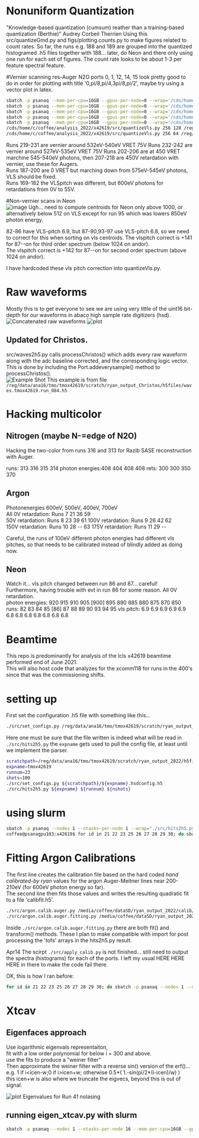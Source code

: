 # Nonuniform Quantization
"Knowledge-based quantization (cumsum) reather than a training-based quantization (Berthie)" Audrey Corbeil Therrien
Using this src/quantizeGmd.py and figs/plotting.counts.py to make figures related to count rates. 
So far, the runs e.g. 188 and 189 are grouped into the quantized histogramed .h5 files together with 188... later, do Neon and there only using one run for each set of figures. 
The count rate looks to be about 1-3 per feature spectral feature. 

#Vernier scanning res-Auger N2O
ports 0, 1, 12, 14, 15 look pretty good to do in order for plotting with title '0,pi/8,pi/4,3pi/8,pi/2', maybe try using a vector plot in latex.  

```bash
sbatch -p psanaq --mem-per-cpu=16GB --gpus-per-node=0 --wrap='/cds/home/c/coffee/analysis_2022/x42619/src/hits2h5.py 35000 tmox42619 313 316'
sbatch -p psanaq --mem-per-cpu=16GB --gpus-per-node=0 --wrap='/cds/home/c/coffee/analysis_2022/x42619/src/hits2h5.py 35000 tmox42619 219 220 221 222 223 224 225 226 227 228 229 230 231 232 233 234 235 236 237 238 239 240 241 242'
sbatch -p psanaq --mem-per-cpu=16GB --gpus-per-node=0 --wrap='/cds/home/c/coffee/analysis_2022/x42619/src/hits2h5.py 35000 tmox42619 243 244 245 246'
sbatch -p psanaq --mem-per-cpu=16GB --gpus-per-node=0 --wrap='/cds/home/c/coffee/analysis_2022/x42619/src/hits2h5.py 35000 tmox42619 247 248 249 250 251 252 253 254'
sbatch -p psanaq --mem-per-cpu=16GB --gpus-per-node=0 --wrap='/cds/home/c/coffee/analysis_2022/x42619/src/hits2h5.py 35000 tmox42619 255 256 258 259 260 261 262 263 257'
/cds/home/c/coffee/analysis_2022/x42619/src/quantizeVls.py 256 128 /reg/data/ana16/tmo/tmox42619/scratch/ryan_output_vernier/h5files/hits.tmox42619.run_22[0-5].h5
/cds/home/c/coffee/analysis_2022/x42619/src/quantizeVls.py 256 64 /reg/data/ana16/tmo/tmox42619/scratch/ryan_output_vernier/h5files/hits.tmox42619.run_22[013456789].h5 /reg/data/ana16/tmo/tmox42619/scratch/ryan_output_vernier/h5files/hits.tmox42619.run_24[0-2].h5 /reg/data/ana16/tmo/tmox42619/scratch/ryan_output_vernier/h5files/hits.tmox42619.run_23[2-4].h5
```
Runs 219-231 are vernier around 532eV-540eV VRET 75V
Runs 232-242 are vernier around 527eV-535eV VRET 75V
Runs 202-206 are at 450 VRET marchine 545-540eV photons, then 207-218 are 450V retardation with vernier, use these for Augers.  
Runs 187-200 are 0 VRET but marching down from 575eV-545eV photons, VLS should be fixed.  
Runs 169-182 the VLSpitch was different, but 600eV photons for retardations from 0V to 55V.  

#Non-vernier scans in Neon  
![image](./notes/IMG_7773_neonRunsNotes.jpg)
Ugh... need to compute centroids for Neon only above 1000, or alternatively below 512 on VLS except for run 95 which was lowers 850eV photon energy.  

82-86 have VLS-pitch 6.9, but 87-90,93-97 use VLS-pitch 6.8, so we need to correct for this when sorting on vls centroids.
The vlspitch correct is +141 for 87--on for third order spectrum (below 1024 on andor).  
The vlspitch correct is +142 for 87--on for second order spectrum (above 1024 on andor).  
 
I have hardcoded these vls pitch correction into quantizeVls.py.  


# Raw waveforms
Mostly this is to get everyone to see we are using very little of the uint16 bit-depth for our waveforms in abaco high sample rate digitizers (hsd).
![Concatenated raw waveforms](./figs/samplerawvalues316.png)
![plot](./figs/samplerawvalues.png)

## Updated for Christos.
src/waves2h5.py calls processChristos() which adds every raw waveform along with the adc baseline corrected, and the corresponding logic vector.  
This is done by including the Port.addeverysample() method to processChristos().  
![Example Shot](./figs/ForChristos.png)
This example is from file ```/reg/data/ana16/tmo/tmox42619/scratch/ryan_output_Christos/h5files/waves.tmox42619.run_084.h5```

# Hacking multicolor
## Nitrogen (maybe N-=edge of N2O)
Hacking the two-color from runs 316 and 313 for Razib SASE reconstruction with Auger.  

runs: 313 316 315 314
photon  energies:408 404 408 408
rets: 300 300 350 370

## Argon
Photonenergies 600eV, 500eV, 400eV, 700eV  
All 0V retardation: Runs 7 21 36 59    
50V retardation: Runs 8 23 39 61
100V retardation: Runs 9 26 42 62  
150V retardation: Runs 10 28 -- 63
175V retardation: Runs 11 29 --

Careful, the runs of 100eV different photon energies had different vls pitches, so that needs to be calibrated instead of blindly added as doing now.  


## Neon
Watch it... vls pitch changed between run 86 and 87... careful!  
Furthermore, having trouble with evt in run 86 for some reason.
All 0V retardation.  
photon energies: 920 915 910 905 [900] 895 890 885 880 875 870 850
runs: 82 83 84 85 [86] 87 88 89 90 93 94 95
vls pitch: 6.9 6.9 6.9 6.9 6.9 6.8 6.8 6.8 6.8 6.8 6.8 6.8       



# Beamtime  
This repo is predominantly for analysis of the lcls x42619 beamtime performed end of June 2021.  
This will also host code that analyzes for the xcomm118 for runs in the 400's since that was the commissioning shifts.  

# setting up  
First set the configuration .h5 file with something like this...
```bash
./src/set_configs.py /reg/data/ana16/tmo/tmox42619/scratch/ryan_output_2022/h5files/tmox42619.hsdconfig.h5
```
Here one must be sure that the file written is indeed what will be read in ```./src/hits2h5.py```
the ```expname``` gets used to pull the config file, at least until we implement the parser.  

```bash
scratchpath=/reg/data/ana16/tmo/tmox42619/scratch/ryan_output_2022/h5files
expname=tmox42619
runnum=23
shots=100
./src/set_configs.py ${scratchpath}/${expname}.hsdconfig.h5
./src/hits2h5.py ${expname} ${runnum} ${nshots}
```

# using slurm  
```bash
sbatch -p psanaq --nodes 1 --ntasks-per-node 1 --wrap="./src/hits2h5.py tmox42619 23 10000"
coffee@psanagpu103:x42619$ for id in 21 22 23 25 26 27 28 29 30; do sbatch -p psanaq --nodes 1 --ntasks-per-node 1 --mem-per-cpu=8GB --gpus-per-node=0 --wrap="/cds/home/c/coffee/analysis_2022/x42619/src/hits2h5.py tmox42619 $id 40000"; done
```

# Fitting Argon Calibrations
The first line creates the calibration file based on the hard coded *hand calibrated-by ryan* values for the argon Auger-Meitner lines near 200-210eV (for 600eV photon energy so far).  
The second line then fits those values and writes the resulting quadratic fit to a file 'calibfit.h5'.  
```bash
./src/argon.calib.auger.py /media/coffee/dataSD/ryan_output_2022/calib/argon.calib.20220411.h5
./src/argon.calib.auger.fitting.py /media/coffee/dataSD/ryan_output_2022/calib/argon.calib.20220411.h5
```
Inside ```./src/argon.calib.auger.fitting.py``` there are both fit() and transform() methods.  These I plan to make compatible with import for post processing the 'tofs' arrays in the hits2h5.py result.

Apr14 The scirpt ```./src/apply_calib.py``` is not finished... still need to output the spectra (histograms) for each of the ports.  I left my usual HERE HERE HERE in there to make the code fail there.  

OK, this is how I ran before:
```bash
for id in 21 22 23 25 26 27 28 29 30; do sbatch -p psanaq --nodes 1 --ntasks-per-node 1 --mem-per-cpu=32GB --gpus-per-node=0 --wrap="/cds/home/c/coffee/analysis_2022/x42619/src/hits2h5.py tmox42619 $id 40000"; done
```

# Xtcav 

## Eigenfaces approach
Use logarithmic eigenvals representaiton,  
fit with a low order polynomial for below i = 300 and above.  
use the fits to produce a "weiner filter"  
Then approximate the weiner filter with a reverse sin() version of the erf()... e.g. 1 if i<icen-w;0 if i>icen+w; otherwise 0.5*( 1.-sin(pi/2*(i-icen)/w) )  
this icen+w is also where we truncate the eigvecs, beyond this is out of signal.  

![plot](./figs/run41.xtcav.nolasing.eigvals.png)
Eigenvalues for Run 41 nolasing 

## running eigen\_xtcav.py with slurm
```bash
sbatch -p psanaq --nodes 1 --ntasks-per-node 16 --mem-per-cpu=16GB --gpus-per-node=0 --wrap="./src/eigen_xtcav.py /reg/data/ana16/tmo/tmox42619/scratch/ryan_output_2022/h5files/hits.tmox42619.run41.h5 /reg/data/ana16/tmo/tmox42619/scratch/ryan_output_2022/xtcav"
```


